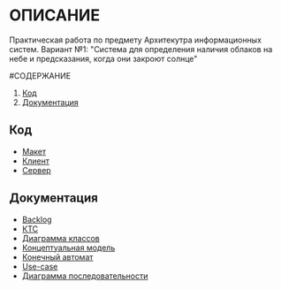 # ОПИСАНИЕ
Практическая работа по предмету Архитекутра информационных систем. 
Вариант №1: "Система для определения наличия облаков на небе и предсказания, когда они закроют солнце"

#СОДЕРЖАНИЕ
1. [Код](https://github.com/TimoshenkoAlex/architecture/tree/main/SRC)
2. [Документация](https://github.com/TimoshenkoAlex/architecture/tree/main/DOC)

## Код
- [Макет](https://github.com/TimoshenkoAlex/architecture/blob/main/SRC/model.cpp)
- [Клиент](https://github.com/TimoshenkoAlex/architecture/blob/main/SRC/UDP/Client.cpp)
- [Сервер](https://github.com/TimoshenkoAlex/architecture/blob/main/SRC/UDP/Server.cpp)

## Документация
- [Backlog](https://github.com/TimoshenkoAlex/architecture/blob/main/DOC/backlog.xlsx)
- [КТС](https://github.com/TimoshenkoAlex/architecture/blob/main/DOC/%D0%9A%D0%A2%D0%A1.png)
- [Диаграмма классов](https://github.com/TimoshenkoAlex/architecture/blob/main/DOC/classes.png)
- [Концептуальная модель](https://github.com/TimoshenkoAlex/architecture/blob/main/DOC/conceptual.png)
- [Конечный автомат](https://github.com/TimoshenkoAlex/architecture/blob/main/DOC/%D0%9A%D0%BE%D0%BD%D0%B5%D1%87%D0%BD%D1%8B%D0%B9%20%D0%B0%D0%B2%D1%82%D0%BE%D0%BC%D0%B0%D1%82.png)
- [Use-case](https://github.com/TimoshenkoAlex/architecture/blob/main/DOC/precedents.png)
- [Диаграмма последовательности](https://github.com/TimoshenkoAlex/architecture/blob/main/DOC/sequence.png)
